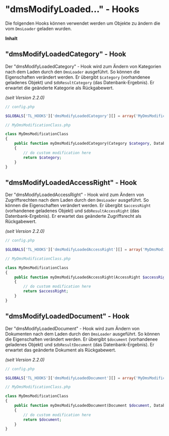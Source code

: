 # "dmsModifyLoaded..." - Hooks

Die folgenden Hooks können verwendet werden um Objekte zu ändern die vom `DmsLoader` geladen wurden.

**Inhalt**
<!-- toc -->


## "dmsModifyLoadedCategory" - Hook

Der "dmsModifyLoadedCategory" - Hook wird zum Ändern von Kategorien nach dem Laden durch den `DmsLoader` ausgeführt. So können die Eigenschaften verändert werden.
Er übergibt `$category` (vorhandenee geladenes Objekt) und `$dbResultCategory` (das Datenbank-Ergebnis).
Er erwartet die geänderte Kategorie als Rückgabewert.

*(seit Version 2.2.0)*


```php
// config.php

$GLOBALS['TL_HOOKS']['dmsModifyLoadedCategory'][] = array('MyDmsModificationClass', 'myDmsModifyLoadedCategory');

// MyDmsModificationClass.php

class MyDmsModificationClass
{
	public function myDmsModifyLoadedCategory(Category $category, Database_Result $dbResultCategory)
	{
		// do custom modification here
		return $category;
	}
}
```


## "dmsModifyLoadedAccessRight" - Hook

Der "dmsModifyLoadedAccessRight" - Hook wird zum Ändern von Zugriffsrechten nach dem Laden durch den `DmsLoader` ausgeführt. So können die Eigenschaften verändert werden.
Er übergibt `$accessRight` (vorhandenee geladenes Objekt) und `$dbResultAccessRight` (das Datenbank-Ergebnis).
Er erwartet das geänderte Zugriffsrecht als Rückgabewert.

*(seit Version 2.2.0)*


```php
// config.php

$GLOBALS['TL_HOOKS']['dmsModifyLoadedAccessRight'][] = array('MyDmsModificationClass', 'myDmsModifyLoadedAccessRight');

// MyDmsModificationClass.php

class MyDmsModificationClass
{
	public function myDmsModifyLoadedAccessRight(AccessRight $accessRight, Database_Result $dbResultAccessRight)
	{
		// do custom modification here
		return $accessRight;
	}
}
```


## "dmsModifyLoadedDocument" - Hook

Der "dmsModifyLoadedDocument" - Hook wird zum Ändern von Dokumenten nach dem Laden durch den `DmsLoader` ausgeführt. So können die Eigenschaften verändert werden.
Er übergibt `$document` (vorhandenee geladenes Objekt) und `$dbResultDocument` (das Datenbank-Ergebnis).
Er erwartet das geänderte Dokument als Rückgabewert.

*(seit Version 2.2.0)*


```php
// config.php

$GLOBALS['TL_HOOKS']['dmsModifyLoadedDocument'][] = array('MyDmsModificationClass', 'myDmsModifyLoadedDocument');

// MyDmsModificationClass.php

class MyDmsModificationClass
{
	public function myDmsModifyLoadedDocument(Document $document, Database_Result $dbResultDocument)
	{
		// do custom modification here
		return $document;
	}
}
```